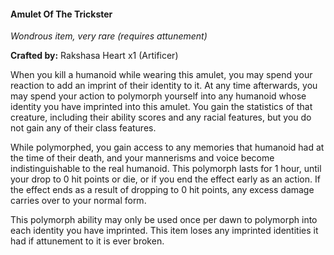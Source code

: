 #### Amulet Of The Trickster
_Wondrous item, very rare (requires attunement)_

**Crafted by:** Rakshasa Heart x1 (Artificer)

When you kill a humanoid while wearing this amulet, you may spend your reaction to add an imprint of their identity to it. At any time afterwards, you may spend your action to polymorph yourself into any humanoid whose identity you have imprinted into this amulet. You gain the statistics of that creature, including their ability scores and any racial features, but you do not gain any of their class features.

While polymorphed, you gain access to any memories that humanoid had at the time of their death, and your mannerisms and voice become indistinguishable to the real humanoid. This polymorph lasts for 1 hour, until your drop to 0 hit points or die, or if you end the effect early as an action. If the effect ends as a result of dropping to 0 hit points, any excess damage carries over to your normal form.

This polymorph ability may only be used once per dawn to polymorph into each identity you have imprinted. This item loses any imprinted identities it had if attunement to it is ever broken.
